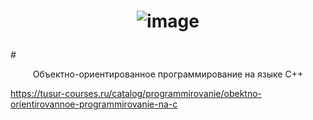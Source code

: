 # <p align="center"> ![image](https://github.com/user-attachments/assets/40d24d24-3180-4aae-84ff-837b0f427dd7)
 </p>
# <p align="center"> Объектно-ориентированное программирование на языке C++ </p>

https://tusur-courses.ru/catalog/programmirovanie/obektno-orientirovannoe-programmirovanie-na-c
